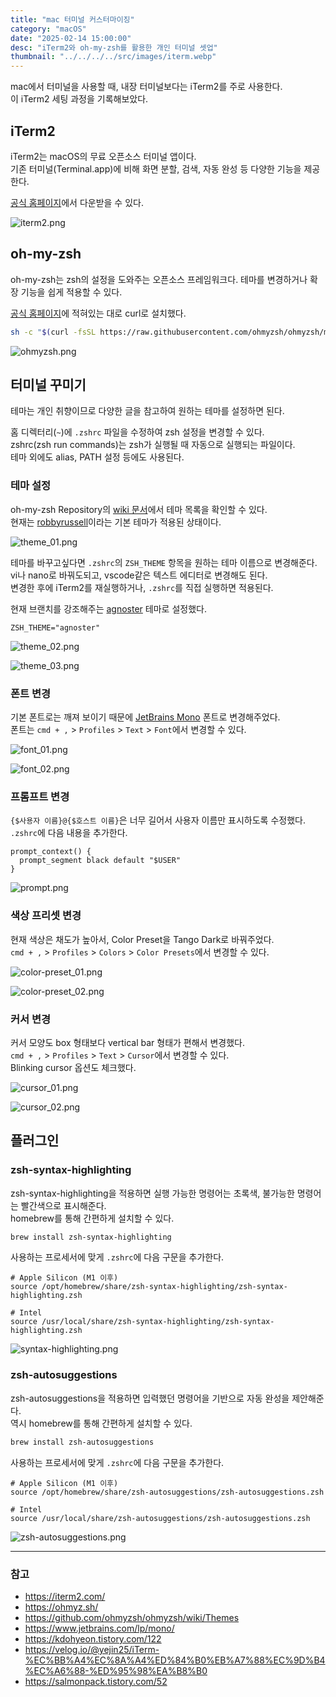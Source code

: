```yaml
---
title: "mac 터미널 커스터마이징"
category: "macOS"
date: "2025-02-14 15:00:00"
desc: "iTerm2와 oh-my-zsh를 활용한 개인 터미널 셋업"
thumbnail: "../../../../src/images/iterm.webp"
---
```


mac에서 터미널을 사용할 때, 내장 터미널보다는 iTerm2를 주로 사용한다.<br>
이 iTerm2 세팅 과정을 기록해보았다.

## iTerm2

iTerm2는 macOS의 무료 오픈소스 터미널 앱이다.<br>
기존 터미널(Terminal.app)에 비해 화면 분할, 검색, 자동 완성 등 다양한 기능을 제공한다.

[공식 홈페이지](https://iterm2.com/index.html)에서 다운받을 수 있다.

![iterm2.png](iterm2.png)

## oh-my-zsh

oh-my-zsh는 zsh의 설정을 도와주는 오픈소스 프레임워크다.
테마를 변경하거나 확장 기능을 쉽게 적용할 수 있다.

[공식 홈페이지](https://ohmyz.sh/)에 적혀있는 대로 curl로 설치했다.

```bash
sh -c "$(curl -fsSL https://raw.githubusercontent.com/ohmyzsh/ohmyzsh/master/tools/install.sh)"
```

![ohmyzsh.png](ohmyzsh.png)

## 터미널 꾸미기

테마는 개인 취향이므로 다양한 글을 참고하여 원하는 테마를 설정하면 된다.

홈 디렉터리(`~`)에 `.zshrc` 파일을 수정하여 zsh 설정을 변경할 수 있다.<br>
zshrc(zsh run commands)는 zsh가 실행될 때 자동으로 실행되는 파일이다.<br>
테마 외에도 alias, PATH 설정 등에도 사용된다.

### 테마 설정

oh-my-zsh Repository의 [wiki 문서](https://github.com/ohmyzsh/ohmyzsh/wiki/Themes)에서 테마 목록을 확인할 수 있다.<br>
현재는 [robbyrussell](https://github.com/ohmyzsh/ohmyzsh/wiki/Themes#robbyrussell)이라는 기본 테마가 적용된 상태이다.

![theme_01.png](theme_01.png)

테마를 바꾸고싶다면 `.zshrc`의 `ZSH_THEME` 항목을 원하는 테마 이름으로 변경해준다.<br>
vi나 nano로 바꿔도되고, vscode같은 텍스트 에디터로 변경해도 된다.<br>
변경한 후에 iTerm2를 재실행하거나, `.zshrc`를 직접 실행하면 적용된다.

현재 브랜치를 강조해주는 [agnoster](https://github.com/ohmyzsh/ohmyzsh/wiki/Themes#agnoster) 테마로 설정했다.

```
ZSH_THEME="agnoster"
```

![theme_02.png](theme_02.png)

![theme_03.png](theme_03.png)

### 폰트 변경

기본 폰트로는 깨져 보이기 때문에 [JetBrains Mono](https://www.jetbrains.com/lp/mono/) 폰트로 변경해주었다.<br>
폰트는 `cmd + ,` > `Profiles` > `Text` > `Font`에서 변경할 수 있다.

![font_01.png](font_01.png)

![font_02.png](font_02.png)

### 프롬프트 변경

`{$사용자 이름}@{$호스트 이름}`은 너무 길어서 사용자 이름만 표시하도록 수정했다.<br>
`.zshrc`에 다음 내용을 추가한다.

```
prompt_context() {
  prompt_segment black default "$USER"
}
```

![prompt.png](prompt.png)

### 색상 프리셋 변경

현재 색상은 채도가 높아서, Color Preset을 Tango Dark로 바꿔주었다.<br>
`cmd + ,` > `Profiles` > `Colors` > `Color Presets`에서 변경할 수 있다.

![color-preset_01.png](color-preset_01.png)

![color-preset_02.png](color-preset_02.png)

### 커서 변경

커서 모양도 box 형태보다 vertical bar 형태가 편해서 변경했다.<br>
`cmd + ,` > `Profiles` > `Text` > `Cursor`에서 변경할 수 있다.<br>
Blinking cursor 옵션도 체크했다.

![cursor_01.png](cursor_01.png)

![cursor_02.png](cursor_02.png)

## 플러그인

### zsh-syntax-highlighting

zsh-syntax-highlighting을 적용하면 실행 가능한 명령어는 초록색, 불가능한 명령어는 빨간색으로 표시해준다.<br>
homebrew를 통해 간편하게 설치할 수 있다.

```bash
brew install zsh-syntax-highlighting
```

사용하는 프로세서에 맞게 `.zshrc`에 다음 구문을 추가한다.

```
# Apple Silicon (M1 이후)
source /opt/homebrew/share/zsh-syntax-highlighting/zsh-syntax-highlighting.zsh

# Intel
source /usr/local/share/zsh-syntax-highlighting/zsh-syntax-highlighting.zsh
```

![syntax-highlighting.png](syntax-highlighting.png)

### zsh-autosuggestions

zsh-autosuggestions을 적용하면 입력했던 명령어을 기반으로 자동 완성을 제안해준다.<br>
역시 homebrew를 통해 간편하게 설치할 수 있다.

```bash
brew install zsh-autosuggestions
```

사용하는 프로세서에 맞게 `.zshrc`에 다음 구문을 추가한다.

```
# Apple Silicon (M1 이후)
source /opt/homebrew/share/zsh-autosuggestions/zsh-autosuggestions.zsh

# Intel
source /usr/local/share/zsh-autosuggestions/zsh-autosuggestions.zsh
```

![zsh-autosuggestions.png](zsh-autosuggestions.png)

---

### 참고

- https://iterm2.com/
- https://ohmyz.sh/
- https://github.com/ohmyzsh/ohmyzsh/wiki/Themes
- https://www.jetbrains.com/lp/mono/
- https://kdohyeon.tistory.com/122
- https://velog.io/@yejin25/iTerm-%EC%BB%A4%EC%8A%A4%ED%84%B0%EB%A7%88%EC%9D%B4%EC%A6%88-%ED%95%98%EA%B8%B0
- https://salmonpack.tistory.com/52
